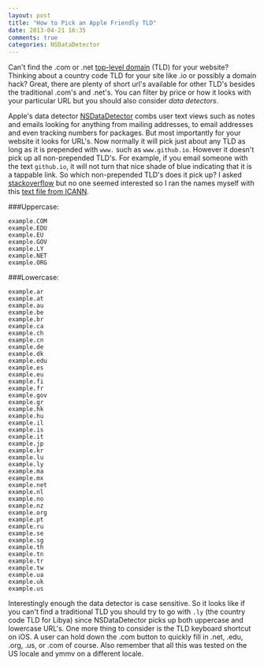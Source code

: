 ```yaml
---
layout: post
title: "How to Pick an Apple Friendly TLD"
date: 2013-04-21 16:35
comments: true
categories: NSDataDetector
---
```


Can't find the .com or .net [top-level domain][4] (TLD) for your website? Thinking about a country code TLD for your site like .io or possibly a domain hack? Great, there are plenty of short url's available for other TLD's besides the traditional .com's and .net's. You can filter by price or how it looks with your particular URL but you should also consider *data detectors*.

Apple's data detector [NSDataDetector][3] combs user text views such as notes and emails looking for anything from mailing addresses, to email addresses and even tracking numbers for packages. But most importantly for your website it looks for URL's. Now normally it will pick just about any TLD as long as it is prepended with `www.` such as `www.github.io`. However it doesn't pick up all non-prepended TLD's. For example, if you email someone with the text `github.io`, it will not turn that nice shade of blue indicating that it is a tappable link. So which non-prepended TLD's does it pick up? I asked [stackoverflow][1] but no one seemed interested so I ran the names myself with this [text file from ICANN][2].

###Uppercase:

    example.COM
    example.EDU
    example.EU
    example.GOV
    example.LY
    example.NET
    example.ORG

###Lowercase:


    example.ar
    example.at
    example.au
    example.be
    example.br
    example.ca
    example.ch
    example.cn
    example.de
    example.dk
    example.edu
    example.es
    example.eu
    example.fi
    example.fr
    example.gov
    example.gr
    example.hk
    example.hu
    example.il
    example.is
    example.it
    example.jp
    example.kr
    example.lu
    example.ly
    example.ma
    example.mx
    example.net
    example.nl
    example.no
    example.nz
    example.org
    example.pt
    example.ru
    example.se
    example.sg
    example.th
    example.tn
    example.tr
    example.tw
    example.ua
    example.uk
    example.us
 
Interestingly enough the data detector is case sensitive. So it looks like if you can't find a traditional TLD you should try to go with `.ly` (the country code TLD for Libya) since NSDataDetector picks up both uppercase and lowercase URL's. One more thing to consider is the TLD keyboard shortcut on iOS. A user can hold down the .com button to quickly fill in .net, .edu, .org, .us, or .com of course. Also remember that all this was tested on the US locale and ymmv on a different locale.

[1]: http://stackoverflow.com/q/16088329/142358
[2]: http://data.iana.org/TLD/tlds-alpha-by-domain.txt
[3]: https://developer.apple.com/library/mac/#documentation/Foundation/Reference/NSDataDetector_Class/Reference/Reference.html
[4]: http://en.wikipedia.org/wiki/Top-level_domain
